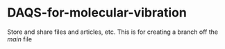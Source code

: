 # DAQS-for-molecular-vibration
Store and share files and articles, etc.
This is for creating a branch off the *main* file
